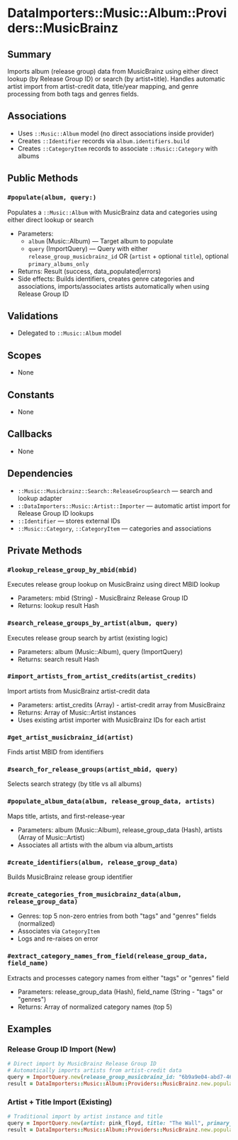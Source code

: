 # DataImporters::Music::Album::Providers::MusicBrainz

## Summary
Imports album (release group) data from MusicBrainz using either direct lookup (by Release Group ID) or search (by artist+title). Handles automatic artist import from artist-credit data, title/year mapping, and genre processing from both tags and genres fields.

## Associations
- Uses `::Music::Album` model (no direct associations inside provider)
- Creates `::Identifier` records via `album.identifiers.build`
- Creates `::CategoryItem` records to associate `::Music::Category` with albums

## Public Methods

### `#populate(album, query:)`
Populates a `::Music::Album` with MusicBrainz data and categories using either direct lookup or search
- Parameters:
  - `album` (Music::Album) — Target album to populate
  - `query` (ImportQuery) — Query with either `release_group_musicbrainz_id` OR (`artist` + optional `title`), optional `primary_albums_only`
- Returns: Result (success, data_populated|errors)
- Side effects: Builds identifiers, creates genre categories and associations, imports/associates artists automatically when using Release Group ID

## Validations
- Delegated to `::Music::Album` model

## Scopes
- None

## Constants
- None

## Callbacks
- None

## Dependencies
- `::Music::Musicbrainz::Search::ReleaseGroupSearch` — search and lookup adapter
- `::DataImporters::Music::Artist::Importer` — automatic artist import for Release Group ID lookups
- `::Identifier` — stores external IDs
- `::Music::Category`, `::CategoryItem` — categories and associations

## Private Methods

### `#lookup_release_group_by_mbid(mbid)`
Executes release group lookup on MusicBrainz using direct MBID lookup
- Parameters: mbid (String) - MusicBrainz Release Group ID
- Returns: lookup result Hash

### `#search_release_groups_by_artist(album, query)`
Executes release group search by artist (existing logic)
- Parameters: album (Music::Album), query (ImportQuery)
- Returns: search result Hash

### `#import_artists_from_artist_credits(artist_credits)`
Import artists from MusicBrainz artist-credit data
- Parameters: artist_credits (Array) - artist-credit array from MusicBrainz
- Returns: Array of Music::Artist instances
- Uses existing artist importer with MusicBrainz IDs for each artist

### `#get_artist_musicbrainz_id(artist)`
Finds artist MBID from identifiers

### `#search_for_release_groups(artist_mbid, query)`
Selects search strategy (by title vs all albums)

### `#populate_album_data(album, release_group_data, artists)`
Maps title, artists, and first-release-year
- Parameters: album (Music::Album), release_group_data (Hash), artists (Array of Music::Artist)
- Associates all artists with the album via album_artists

### `#create_identifiers(album, release_group_data)`
Builds MusicBrainz release group identifier

### `#create_categories_from_musicbrainz_data(album, release_group_data)`
- Genres: top 5 non-zero entries from both "tags" and "genres" fields (normalized)
- Associates via `CategoryItem`
- Logs and re-raises on error

### `#extract_category_names_from_field(release_group_data, field_name)`
Extracts and processes category names from either "tags" or "genres" field
- Parameters: release_group_data (Hash), field_name (String - "tags" or "genres")
- Returns: Array of normalized category names (top 5)

## Examples

### Release Group ID Import (New)
```ruby
# Direct import by MusicBrainz Release Group ID
# Automatically imports artists from artist-credit data
query = ImportQuery.new(release_group_musicbrainz_id: "6b9a9e04-abd7-4666-86ba-bb220ef4c3b2")
result = DataImporters::Music::Album::Providers::MusicBrainz.new.populate(album, query: query)
```

### Artist + Title Import (Existing)
```ruby
# Traditional import by artist instance and title
query = ImportQuery.new(artist: pink_floyd, title: "The Wall", primary_albums_only: true)
result = DataImporters::Music::Album::Providers::MusicBrainz.new.populate(album, query: query)
```
